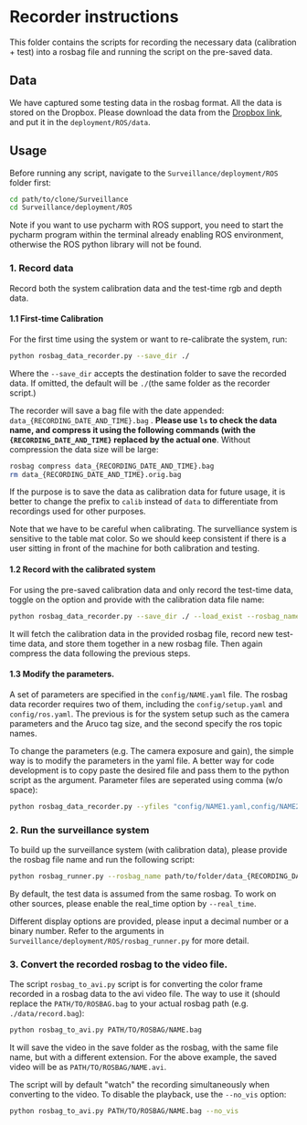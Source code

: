 # Recorder instructions

This folder contains the scripts for recording the necessary data (calibration + test) into a rosbag file and running the script on the pre-saved data.

## Data

We have captured some testing data in the rosbag format. All the data is stored on the Dropbox. Please download the data from the [Dropbox link](https://www.dropbox.com/sh/6odjfrw522yko09/AAATSuZU7pl4vfzc-lVCro07a?dl=0), and put it in the ```deployment/ROS/data```.

## Usage

Before running any script, navigate to the ```Surveillance/deployment/ROS``` folder first:

```bash
cd path/to/clone/Surveillance
cd Surveillance/deployment/ROS
```

Note if you want to use pycharm with ROS support, you need to start the pycharm program within the terminal already enabling ROS environment, otherwise the ROS python library will not be found.


###  1. Record data

Record both the system calibration data and the test-time rgb and depth data. 

#### 1.1 First-time Calibration

For the first time using the system or want to re-calibrate the system, run:

```bash
python rosbag_data_recorder.py --save_dir ./
```

Where the ```--save_dir``` accepts the destination folder to save the recorded data. If omitted, the default will be ```./```(the same folder as the recorder script.)

The recorder will save a bag file with the date appended: ```data_{RECORDING_DATE_AND_TIME}.bag``` . **Please use ```ls``` to check the data name, and compress it using the following commands (with the ```{RECORDING_DATE_AND_TIME}``` replaced by the actual one**. Without compression the data size will be large:

```bash
rosbag compress data_{RECORDING_DATE_AND_TIME}.bag
rm data_{RECORDING_DATE_AND_TIME}.orig.bag
```
If the purpose is to save the data as calibration data for future usage, it is better to change the prefix to ``calib`` instead of ``data`` to differentiate from recordings used for other purposes. 

Note that we have to be careful when calibrating. The survelliance system is sensitive to the table mat color. So we should keep consistent if there is a user sitting in front of the machine for both calibration and testing.


#### 1.2 Record with the calibrated system

For using the pre-saved calibration data and only record the test-time data, toggle on the option and provide with the calibration data file name:

```bash
python rosbag_data_recorder.py --save_dir ./ --load_exist --rosbag_name path/to/folder/calib_{RECORDING_DATE_AND_TIME}.bag
```

It will fetch the calibration data in the provided rosbag file, record new test-time data, and store them together in a new rosbag file. Then again compress the data following the previous steps.



#### 1.3 Modify the parameters.

A set of parameters are specified in the ```config/NAME.yaml``` file. The rosbag data recorder requires two of them, including the ```config/setup.yaml``` and ```config/ros.yaml```. The previous is for the system setup such as the camera parameters and the Aruco tag size, and the second specify the ros topic names.

To change the parameters (e.g. The camera exposure and gain), the simple way is to modify the parameters in the yaml file. A better way for code development is to copy paste the desired file and pass them to the python script as the argument. Parameter files are seperated using comma (w/o space):

```bash
python rosbag_data_recorder.py --yfiles "config/NAME1.yaml,config/NAME2.yaml,..."
```





### 2. Run the surveillance system 

To build up the surveillance system (with calibration data), please provide the rosbag file name and run the following script:

```bash
python rosbag_runner.py --rosbag_name path/to/folder/data_{RECORDING_DATE_AND_TIME}.bag
```

By default, the test data is assumed from the same rosbag. To work on other sources, please enable the real_time option by ```--real_time```.

Different display options are provided, please input a decimal number or a binary number. Refer to the arguments in ```Surveillance/deployment/ROS/rosbag_runner.py``` for more detail.



### 3. Convert the recorded rosbag to the video file.

The script ```rosbag_to_avi.py``` script is for converting the color frame recorded in a rosbag data to the avi video file. The way to use it (should replace the ```PATH/TO/ROSBAG.bag``` to your actual rosbag path (e.g. ```./data/record.bag```):

```bash
python rosbag_to_avi.py PATH/TO/ROSBAG/NAME.bag
```

It will save the video in the save folder as the rosbag, with the same file name, but with a different extension. For the above example, the saved video will be as ```PATH/TO/ROSBAG/NAME.avi```.

The script will by default "watch" the recording simultaneously when converting to the video. To disable the playback, use the ```--no_vis``` option:

```bash
python rosbag_to_avi.py PATH/TO/ROSBAG/NAME.bag --no_vis
```





